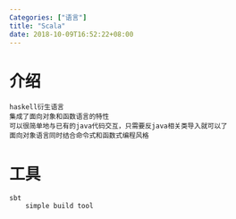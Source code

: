 ```yaml
---
Categories: ["语言"]
title: "Scala"
date: 2018-10-09T16:52:22+08:00
---
```


# 介绍
    haskell衍生语言
    集成了面向对象和函数语言的特性
    可以很简单地与已有的java代码交互，只需要反java相关类导入就可以了
    面向对象语言同时结合命令式和函数式编程风格
# 工具
    sbt
        simple build tool